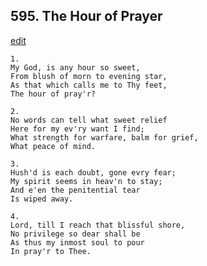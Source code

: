 
## 595.  The Hour of Prayer
[edit](https://docs.google.com/document/d/1adxtjbHg8767FuqprtNs9A3GUzRNh2Gt/edit?mode=html)



    1.
    My God, is any hour so sweet,
    From blush of morn to evening star,
    As that which calls me to Thy feet,
    The hour of pray'r?

    2.
    No words can tell what sweet relief
    Here for my ev'ry want I find;
    What strength for warfare, balm for grief,
    What peace of mind.

    3.
    Hush'd is each doubt, gone evry fear;
    My spirit seems in heav'n to stay;
    And e'en the penitential tear
    Is wiped away.

    4.
    Lord, till I reach that blissful shore,
    No privilege so dear shall be
    As thus my inmost soul to pour
    In pray'r to Thee.
